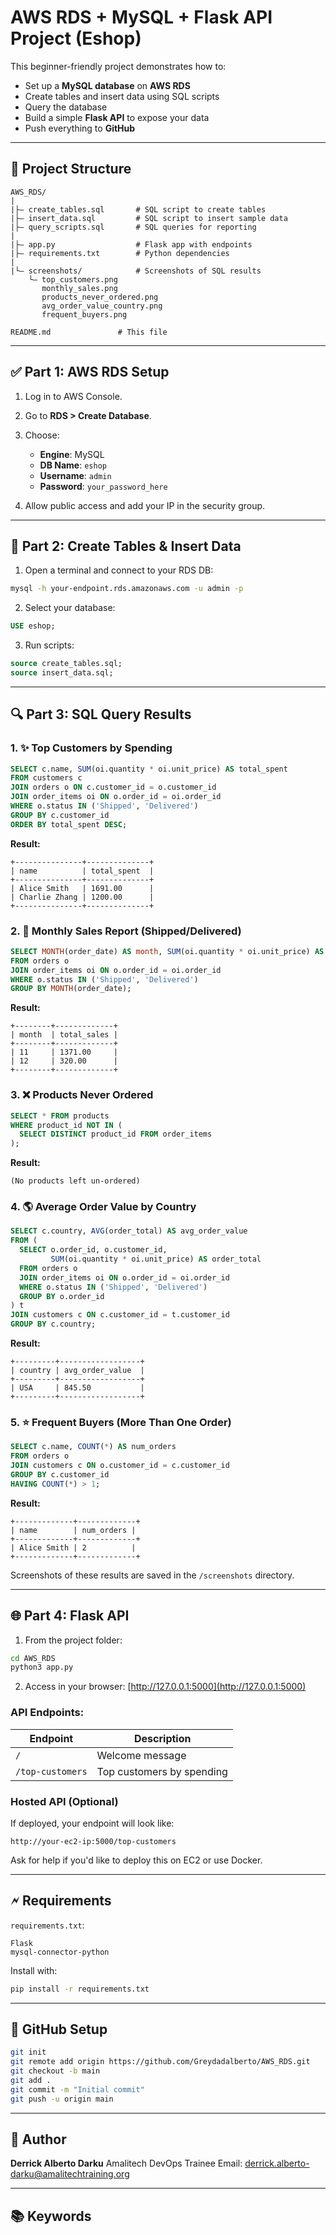 # AWS RDS + MySQL + Flask API Project (Eshop)

This beginner-friendly project demonstrates how to:

* Set up a **MySQL database** on **AWS RDS**
* Create tables and insert data using SQL scripts
* Query the database
* Build a simple **Flask API** to expose your data
* Push everything to **GitHub**

---

## 📁 Project Structure

```
AWS_RDS/
|
|├— create_tables.sql       # SQL script to create tables
|├— insert_data.sql         # SQL script to insert sample data
|├— query_scripts.sql       # SQL queries for reporting
|
|├— app.py                  # Flask app with endpoints
|├— requirements.txt        # Python dependencies
|
|└— screenshots/            # Screenshots of SQL results
    └— top_customers.png
       monthly_sales.png
       products_never_ordered.png
       avg_order_value_country.png
       frequent_buyers.png

README.md               # This file
```

---

## ✅ Part 1: AWS RDS Setup

1. Log in to AWS Console.
2. Go to **RDS > Create Database**.
3. Choose:

   * **Engine**: MySQL
   * **DB Name**: `eshop`
   * **Username**: `admin`
   * **Password**: `your_password_here`
4. Allow public access and add your IP in the security group.

---

## 💄 Part 2: Create Tables & Insert Data

1. Open a terminal and connect to your RDS DB:

```bash
mysql -h your-endpoint.rds.amazonaws.com -u admin -p
```

2. Select your database:

```sql
USE eshop;
```

3. Run scripts:

```sql
source create_tables.sql;
source insert_data.sql;
```

---

## 🔍 Part 3: SQL Query Results

### 1. ✨ Top Customers by Spending

```sql
SELECT c.name, SUM(oi.quantity * oi.unit_price) AS total_spent
FROM customers c
JOIN orders o ON c.customer_id = o.customer_id
JOIN order_items oi ON o.order_id = oi.order_id
WHERE o.status IN ('Shipped', 'Delivered')
GROUP BY c.customer_id
ORDER BY total_spent DESC;
```

**Result:**

```
+---------------+--------------+
| name          | total_spent  |
+---------------+--------------+
| Alice Smith   | 1691.00      |
| Charlie Zhang | 1200.00      |
+---------------+--------------+
```

### 2. 📅 Monthly Sales Report (Shipped/Delivered)

```sql
SELECT MONTH(order_date) AS month, SUM(oi.quantity * oi.unit_price) AS total_sales
FROM orders o
JOIN order_items oi ON o.order_id = oi.order_id
WHERE o.status IN ('Shipped', 'Delivered')
GROUP BY MONTH(order_date);
```

**Result:**

```
+--------+-------------+
| month  | total_sales |
+--------+-------------+
| 11     | 1371.00     |
| 12     | 320.00      |
+--------+-------------+
```

### 3. ❌ Products Never Ordered

```sql
SELECT * FROM products
WHERE product_id NOT IN (
  SELECT DISTINCT product_id FROM order_items
);
```

**Result:**

```
(No products left un-ordered)
```

### 4. 🌎 Average Order Value by Country

```sql
SELECT c.country, AVG(order_total) AS avg_order_value
FROM (
  SELECT o.order_id, o.customer_id,
         SUM(oi.quantity * oi.unit_price) AS order_total
  FROM orders o
  JOIN order_items oi ON o.order_id = oi.order_id
  WHERE o.status IN ('Shipped', 'Delivered')
  GROUP BY o.order_id
) t
JOIN customers c ON c.customer_id = t.customer_id
GROUP BY c.country;
```

**Result:**

```
+---------+------------------+
| country | avg_order_value  |
+---------+------------------+
| USA     | 845.50           |
+---------+------------------+
```

### 5. ⭐ Frequent Buyers (More Than One Order)

```sql
SELECT c.name, COUNT(*) AS num_orders
FROM orders o
JOIN customers c ON o.customer_id = c.customer_id
GROUP BY c.customer_id
HAVING COUNT(*) > 1;
```

**Result:**

```
+-------------+-------------+
| name        | num_orders |
+-------------+-------------+
| Alice Smith | 2          |
+-------------+-------------+
```

Screenshots of these results are saved in the `/screenshots` directory.

---

## 🌐 Part 4: Flask API

1. From the project folder:

```bash
cd AWS_RDS
python3 app.py
```

2. Access in your browser: [http://127.0.0.1:5000](http://127.0.0.1:5000)

### API Endpoints:

| Endpoint         | Description               |
| ---------------- | ------------------------- |
| `/`              | Welcome message           |
| `/top-customers` | Top customers by spending |

### Hosted API (Optional)

If deployed, your endpoint will look like:

```
http://your-ec2-ip:5000/top-customers
```

Ask for help if you'd like to deploy this on EC2 or use Docker.

---

## 🗲 Requirements

`requirements.txt`:

```
Flask
mysql-connector-python
```

Install with:

```bash
pip install -r requirements.txt
```

---

## 🚀 GitHub Setup

```bash
git init
git remote add origin https://github.com/Greydadalberto/AWS_RDS.git
git checkout -b main
git add .
git commit -m "Initial commit"
git push -u origin main
```

---

## 🤝 Author

**Derrick Alberto Darku**
Amalitech DevOps Trainee
Email: [derrick.alberto-darku@amalitechtraining.org](mailto:derrick.alberto-darku@amalitechtraining.org)

---

## 📚 Keywords


